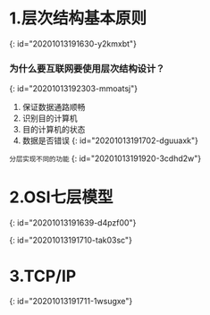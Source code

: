 # 1.层次结构基本原则
{: id="20201013191630-y2kmxbt"}

### 为什么要互联网要使用层次结构设计？
{: id="20201013192303-mmoatsj"}

1. 保证数据通路顺畅
2. 识别目的计算机
3. 目的计算机的状态
4. 数据是否错误
{: id="20201013191702-dguuaxk"}

`分层实现不同的功能`
{: id="20201013191920-3cdhd2w"}

# 2.OSI七层模型
{: id="20201013191639-d4pzf00"}

{: id="20201013191710-tak03sc"}

# 3.TCP/IP
{: id="20201013191711-1wsugxe"}
